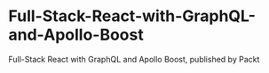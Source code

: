 # Full-Stack-React-with-GraphQL-and-Apollo-Boost
Full-Stack React with GraphQL and Apollo Boost, published by Packt
